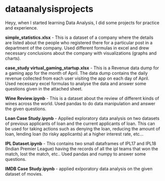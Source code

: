 # dataanalysisprojects

Heyy, when I started learning Data Analysis, I did some projects for practice and experience.

**simple_statistics.xlsx** - This is a dataset of a company where the details are listed about the people who registered there for a particular post in a department of the company.
Used different formulas in excel and drew necessary conclusions about the company with visualizations (graphs and charts).

**case_study virtual_gaming_startup.xlsx** - This is a Revenue data dump for a gaming app for the month of April. The data dump contains the daily revenue collected from each user visiting the app on each day of April. Used necessary excel formulas to analyse the data and answer some questions given in the attached sheet.

**Wine Review.ipynb** - This is a dataset about the review of different kinds of wines across the world. Used pandas to do data manipulation and answer the given questions.

**Loan Case Study.ipynb** - Applied exploratory data analysis on two datasets of previous applicants of loan and the current applicants of loan. This can be used for taking actions such as denying the loan, reducing the amount of loan, lending loan (to risky applicants) at a higher interest rate, etc...

**IPL Dataset.ipynb** - This contains two small dataframes of IPL17 and IPL18 (Indian Premier League) having the records of all the ipl teams that won the match, lost the match, etc..
Used pandas and numpy to answer some questions.

**IMDB Case Study.ipynb** -  applied exlporatory data analysis on the given dataset of movies.
